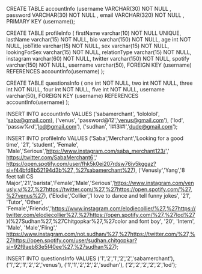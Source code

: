 CREATE TABLE accountInfo (username VARCHAR(30) NOT NULL , password VARCHAR(30) NOT NULL , email VARCHAR(320) NOT NULL , PRIMARY KEY (username));

CREATE TABLE profileInfo (
    firstName varchar(10) NOT NULL UNIQUE,
    lastName varchar(15) NOT NULL,
	bio varchar(150) NOT NULL,
	age int NOT NULL,
	jobTitle varchar(15) NOT NULL,
	sex varchar(15) NOT NULL,
	lookingForSex varchar(15) NOT NULL,
    relationType varchar(15) NOT NULL,
	instagram varchar(60) NOT NULL,
	twitter varchar(150) NOT NULL,
	spotify varchar(150) NOT NULL,
    username varchar(50),
    FOREIGN KEY (username) REFERENCES accountInfo(username)
);




CREATE TABLE questionsInfo (
    one int NOT NULL,
    two int NOT NULL,
    three int NOT NULL,
    four int NOT NULL,
    five int NOT NULL,
    username varchar(50),
 	FOREIGN KEY (username) REFERENCES accountInfo(username)
);



INSERT INTO accountInfo VALUES ('sabamerchant', 'lolololol', 'saba@gmail.com), ('venus', 'password@12','venus@gmail.com'), ('lod', 'passw%rd','lod@gmail.com'), ('sudhan', 'l#l3l#l','dude@gmail.com');


INSERT INTO profileInfo VALUES ('Saba','Merchant','Looking for a good time', '21', 'student', 'Female', 'Male','Serious','https://www.instagram.com/saba_merchant123/',' https://twitter.com/SabaMerchant6',' https://open.spotify.com/user/fhk5k0ei207rdsw76iv5kggaz?si=f44bfd8b52194d3b%27,,%27sabamerchant%27), ('Venusly','Yang','8 feet tall CS Major','21','barista','Female','Male','Serious','https://www.instagram.com/venusly.y/%27,%27https://twitter.com/%27,%27https://open.spotify.com/%27,%27venus%27), ('Elodie','Collier','I love to dance and tell funny jokes', '21', 'Tutor', 'Other', 'Female','Friends','https://www.instagram.com/elodiecollier/%27,%27https://twitter.com/elodiecollier%27,%27https://open.spotify.com/%27,%27lod%27)(%27Sudhan%27,%27Chitgopkar%27,%27color and font boy', '20', 'Intern', 'Male', 'Male','Fling',' https://www.instagram.com/not.sudhan/%27,%27https://twitter.com/%27,%27https://open.spotify.com/user/sudhan.chitgopkar?si=92f9aeb83e5f40ee%27,%27sudhan%27);

INSERT INTO questionsInfo VALUES ('1','2','1','2','2','sabamerchant'), ('1','2','1','2','2','venus'), ('1','1','2','2','2','sudhan'), ('2','2','2','2','2','lod');